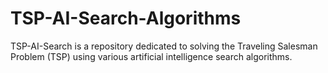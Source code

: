 # TSP-AI-Search-Algorithms
TSP-AI-Search is a repository dedicated to solving the Traveling Salesman Problem (TSP) using various artificial intelligence search algorithms.
